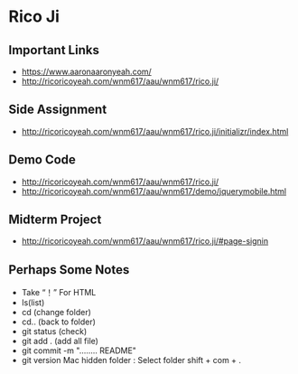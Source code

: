 # Rico Ji

## Important Links

- https://www.aaronaaronyeah.com/
- http://ricoricoyeah.com/wnm617/aau/wnm617/rico.ji/

## Side Assignment

- http://ricoricoyeah.com/wnm617/aau/wnm617/rico.ji/initializr/index.html

## Demo Code

- http://ricoricoyeah.com/wnm617/aau/wnm617/rico.ji/
- http://ricoricoyeah.com/wnm617/aau/wnm617/demo/jquerymobile.html

## Midterm Project

- http://ricoricoyeah.com/wnm617/aau/wnm617/rico.ji/#page-signin

## Perhaps Some Notes

- Take “！” For HTML
- ls(list)
- cd (change folder)
- cd.. (back to folder)
- git status (check)
- git add . (add all file)
- git commit -m "........ README"
- git version
Mac hidden folder :
Select folder shift + com + . 
